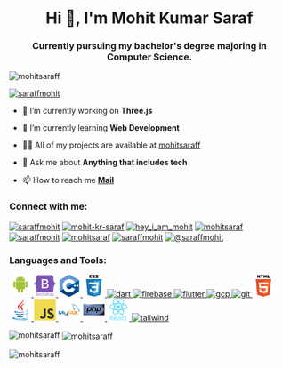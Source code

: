 <h1 align="center">Hi 👋, I'm Mohit Kumar Saraf</h1>
<h3 align="center">Currently pursuing my bachelor's degree majoring in Computer Science.</h3>

<p align="left"> <img src="https://komarev.com/ghpvc/?username=mohitsaraff&label=Profile%20views&color=0e75b6&style=flat" alt="mohitsaraff" /> </p>

<p align="left"> <a href="https://twitter.com/saraffmohit" target="blank"><img src="https://img.shields.io/twitter/follow/saraffmohit?logo=twitter&style=for-the-badge" alt="saraffmohit" /></a> </p>

- 🔭 I’m currently working on **Three.js**

- 🌱 I’m currently learning **Web Development**

- 👨‍💻 All of my projects are available at [mohitsaraff](https://github.com/MohitSaraff)

- 💬 Ask me about **Anything that includes tech**

- 📫 How to reach me [**Mail**](mailto:saraffmohit@gmail.com)

<h3 align="left">Connect with me:</h3>
<p align="left">
<a href="https://twitter.com/saraffmohit" target="blank"><img align="center" src="https://raw.githubusercontent.com/rahuldkjain/github-profile-readme-generator/master/src/images/icons/Social/twitter.svg" alt="saraffmohit" height="30" width="40" /></a>
<a href="https://linkedin.com/in/mohit-kr-saraf" target="blank"><img align="center" src="https://raw.githubusercontent.com/rahuldkjain/github-profile-readme-generator/master/src/images/icons/Social/linked-in-alt.svg" alt="mohit-kr-saraf" height="30" width="40" /></a>
<a href="https://instagram.com/hey_i_am_mohit" target="blank"><img align="center" src="https://raw.githubusercontent.com/rahuldkjain/github-profile-readme-generator/master/src/images/icons/Social/instagram.svg" alt="hey_i_am_mohit" height="30" width="40" /></a>
<a href="https://www.codechef.com/users/mohitsaraf" target="blank"><img align="center" src="https://cdn.jsdelivr.net/npm/simple-icons@3.1.0/icons/codechef.svg" alt="mohitsaraf" height="30" width="40" /></a>
<a href="https://www.hackerrank.com/saraffmohit" target="blank"><img align="center" src="https://raw.githubusercontent.com/rahuldkjain/github-profile-readme-generator/master/src/images/icons/Social/hackerrank.svg" alt="saraffmohit" height="30" width="40" /></a>
<a href="https://codeforces.com/profile/mohitsaraf" target="blank"><img align="center" src="https://raw.githubusercontent.com/rahuldkjain/github-profile-readme-generator/master/src/images/icons/Social/codeforces.svg" alt="mohitsaraf" height="30" width="40" /></a>
<a href="https://www.leetcode.com/saraffmohit" target="blank"><img align="center" src="https://raw.githubusercontent.com/rahuldkjain/github-profile-readme-generator/master/src/images/icons/Social/leet-code.svg" alt="saraffmohit" height="30" width="40" /></a>
<a href="https://www.hackerearth.com/@saraffmohit" target="blank"><img align="center" src="https://raw.githubusercontent.com/rahuldkjain/github-profile-readme-generator/master/src/images/icons/Social/hackerearth.svg" alt="@saraffmohit" height="30" width="40" /></a>
</p>

<h3 align="left">Languages and Tools:</h3>
<p align="left"> <a href="https://developer.android.com" target="_blank" rel="noreferrer"> <img src="https://raw.githubusercontent.com/devicons/devicon/master/icons/android/android-original-wordmark.svg" alt="android" width="40" height="40"/> </a> <a href="https://getbootstrap.com" target="_blank" rel="noreferrer"> <img src="https://raw.githubusercontent.com/devicons/devicon/master/icons/bootstrap/bootstrap-plain-wordmark.svg" alt="bootstrap" width="40" height="40"/> </a> <a href="https://www.w3schools.com/cpp/" target="_blank" rel="noreferrer"> <img src="https://raw.githubusercontent.com/devicons/devicon/master/icons/cplusplus/cplusplus-original.svg" alt="cplusplus" width="40" height="40"/> </a> <a href="https://www.w3schools.com/css/" target="_blank" rel="noreferrer"> <img src="https://raw.githubusercontent.com/devicons/devicon/master/icons/css3/css3-original-wordmark.svg" alt="css3" width="40" height="40"/> </a> <a href="https://dart.dev" target="_blank" rel="noreferrer"> <img src="https://www.vectorlogo.zone/logos/dartlang/dartlang-icon.svg" alt="dart" width="40" height="40"/> </a> <a href="https://firebase.google.com/" target="_blank" rel="noreferrer"> <img src="https://www.vectorlogo.zone/logos/firebase/firebase-icon.svg" alt="firebase" width="40" height="40"/> </a> <a href="https://flutter.dev" target="_blank" rel="noreferrer"> <img src="https://www.vectorlogo.zone/logos/flutterio/flutterio-icon.svg" alt="flutter" width="40" height="40"/> </a> <a href="https://cloud.google.com" target="_blank" rel="noreferrer"> <img src="https://www.vectorlogo.zone/logos/google_cloud/google_cloud-icon.svg" alt="gcp" width="40" height="40"/> </a> <a href="https://git-scm.com/" target="_blank" rel="noreferrer"> <img src="https://www.vectorlogo.zone/logos/git-scm/git-scm-icon.svg" alt="git" width="40" height="40"/> </a> <a href="https://www.w3.org/html/" target="_blank" rel="noreferrer"> <img src="https://raw.githubusercontent.com/devicons/devicon/master/icons/html5/html5-original-wordmark.svg" alt="html5" width="40" height="40"/> </a> <a href="https://www.java.com" target="_blank" rel="noreferrer"> <img src="https://raw.githubusercontent.com/devicons/devicon/master/icons/java/java-original.svg" alt="java" width="40" height="40"/> </a> <a href="https://developer.mozilla.org/en-US/docs/Web/JavaScript" target="_blank" rel="noreferrer"> <img src="https://raw.githubusercontent.com/devicons/devicon/master/icons/javascript/javascript-original.svg" alt="javascript" width="40" height="40"/> </a> <a href="https://www.mysql.com/" target="_blank" rel="noreferrer"> <img src="https://raw.githubusercontent.com/devicons/devicon/master/icons/mysql/mysql-original-wordmark.svg" alt="mysql" width="40" height="40"/> </a> <a href="https://www.php.net" target="_blank" rel="noreferrer"> <img src="https://raw.githubusercontent.com/devicons/devicon/master/icons/php/php-original.svg" alt="php" width="40" height="40"/> </a> <a href="https://reactjs.org/" target="_blank" rel="noreferrer"> <img src="https://raw.githubusercontent.com/devicons/devicon/master/icons/react/react-original-wordmark.svg" alt="react" width="40" height="40"/> </a> <a href="https://tailwindcss.com/" target="_blank" rel="noreferrer"> <img src="https://www.vectorlogo.zone/logos/tailwindcss/tailwindcss-icon.svg" alt="tailwind" width="40" height="40"/> </a> </p>

<p><img align="left" src="https://github-readme-stats.vercel.app/api/top-langs?username=mohitsaraff&show_icons=true&locale=en&layout=compact" alt="mohitsaraff" /></p>

<p>&nbsp;<img align="center" src="https://github-readme-stats.vercel.app/api?username=mohitsaraff&show_icons=true&locale=en" alt="mohitsaraff" /></p>

<p><img align="center" src="https://github-readme-streak-stats.herokuapp.com/?user=mohitsaraff&" alt="mohitsaraff" /></p>

